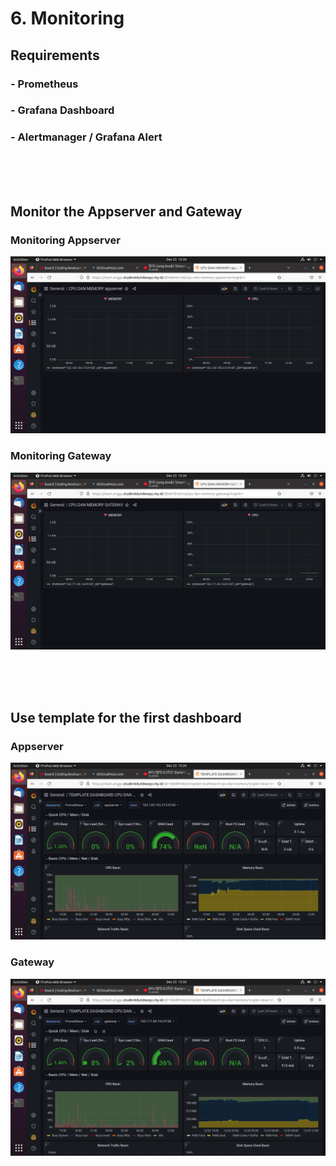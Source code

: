 # 6. Monitoring

## Requirements
### - Prometheus
### - Grafana Dashboard
### - Alertmanager / Grafana Alert

<br>
<br>
<br>

## Monitor the Appserver and Gateway

### Monitoring Appserver

![](https://github.com/Angga6699/Devops/blob/master/Final%20Task/Poto%20Final%20Task/45.png)

### Monitoring Gateway

![](https://github.com/Angga6699/Devops/blob/master/Final%20Task/Poto%20Final%20Task/46.png)

<br>
<br>
<br>

## Use template for the first dashboard

### Appserver

![](https://github.com/Angga6699/Devops/blob/master/Final%20Task/Poto%20Final%20Task/47.png)

### Gateway

![](https://github.com/Angga6699/Devops/blob/master/Final%20Task/Poto%20Final%20Task/48.png)
